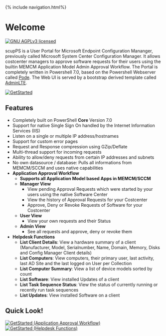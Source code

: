 {% include navigation.html%}

# Welcome

[![GNU AGPLv3 licensed](https://img.shields.io/badge/license-AGPLv3-blue.svg)](https://raw.githubusercontent.com/RobinBeismann/scupPS/master/LICENSE)


scupPS is a User Portal for Microsoft Endpoint Configuration Mananger, previously called Microsoft System Center Configuration Manager.
It allows costcenter managers to approve software requests for their users using the builtin MEMCM Application Model Admin Approval Workflow.
The Portal is completely written in Powershell 7.0, based on the Powershell Webserver called [Pode](https://github.com/Badgerati/Pode).
The Web UI is served by a bootstrap derived template called [AdminLTE](https://github.com/ColorlibHQ/AdminLTE).

[![GetStarted](https://img.shields.io/badge/-Get%20Started!-green.svg?longCache=true&style=for-the-badge)](./Getting-Started/Installation)

## Features

* Completely built on PowerShell **Core** Version 7.0
* Support for native Single Sign On handled by the Internet Information Services (IIS) 
* Listen on a single or multiple IP address/hostnames
* Support for custom error pages
* Request and Response compression using GZip/Deflate
* Multi-thread support for incoming requests
* Ability to allow/deny requests from certain IP addresses and subnets
* No own datasource / database: Pulls all informations from MEMCM/SCCM and uses native capabilities
* **Application Approval Workflow**
  * **Supports all Application Model based Apps in MEMCM/SCCM**
  * **Manager View**
    * View pending Approval Requests which were started by your users using the native Software Center
    * View the history of Approval Requests for your Costcenter
    * Approve, Deny or Revoke Requests of Software for your Costcenter
  * **User View**
    * View your own requests and their Status
  * **Admin View**
    * See all requests and approve, deny or revoke them
* **Helpdesk Functions**
  * **List Client Details**: View a hardware summary of a client (Manufacturer, Model, Serialnumber, Name, Domain, Memory, Disks and Config Manager Client details)
  * **List Computers**: View computers, their primary user, last activity, last AD Site and the last logged on User per Collection
  * **List Computer Summary**: View a list of device models sorted by count
  * **List Software**: View installed Updates of a client
  * **List Task Sequence Status**: View the status of currently running or recently run task sequences
  * **List Updates**: View installed Software on a client


## Quick Look!

[![GetStarted (Application Approval Workflow)](https://img.shields.io/badge/-Get%20Started!-green.svg?longCache=true&style=for-the-badge)](./Look-and-Feel/Approval-Workflow)
[![GetStarted (Helpdesk Functions)](https://img.shields.io/badge/-Get%20Started!-green.svg?longCache=true&style=for-the-badge)](./Look-and-Feel/Helpdesk)